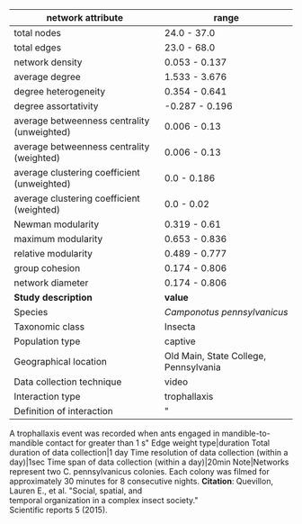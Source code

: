 network attribute|range
---|---
total nodes|24.0 - 37.0
total edges|23.0 - 68.0
network density|0.053 - 0.137
average degree|1.533 - 3.676
degree heterogeneity|0.354 - 0.641
degree assortativity|-0.287 - 0.196
average betweenness centrality (unweighted)|0.006 - 0.13
average betweenness centrality (weighted)|0.006 - 0.13
average clustering coefficient (unweighted)|0.0 - 0.186
average clustering coefficient (weighted)|0.0 - 0.02
Newman modularity|0.319 - 0.61
maximum modularity|0.653 - 0.836
relative modularity|0.489 - 0.777
group cohesion|0.174 - 0.806
network diameter|0.174 - 0.806
**Study description**|**value**
Species|*Camponotus pennsylvanicus*
Taxonomic class|Insecta
Population type|captive
Geographical location|Old Main, State College, Pennsylvania
Data collection technique|video
Interaction type|trophallaxis
Definition of interaction|"
A trophallaxis event was recorded when ants engaged in mandible-to-mandible contact for greater than 1 s"
Edge weight type|duration
Total duration of data collection|1 day
Time resolution of data collection (within a day)|1sec
Time span of data collection (within a day)|20min
Note|Networks represent two C. pennsylvanicus colonies. Each colony was filmed for approximately 30 minutes for 8 consecutive nights.
**Citation**: Quevillon, Lauren E., et al. "Social, spatial, and <br> temporal organization in a complex insect society." <br> Scientific reports 5 (2015).
